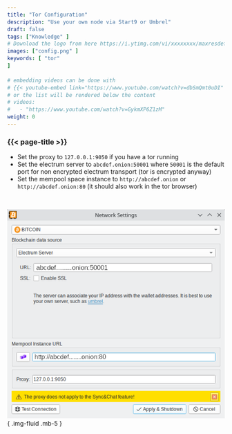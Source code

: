```yaml
---
title: "Tor Configuration"
description: "Use your own node via Start9 or Umbrel"
draft: false
tags: ["Knowledge" ]
# Download the logo from here https://i.ytimg.com/vi/xxxxxxxx/maxresdefault.jpg
images: ["config.png" ]
keywords: [ "tor"
]

# embedding videos can be done with 
# {{< youtube-embed link="https://www.youtube.com/watch?v=dbSmQmt0uDI" >}}
# or the list will be rendered below the content
# videos:
#   - "https://www.youtube.com/watch?v=GykmXP6Z1zM"
weight: 0
---
```


### {{< page-title >}}  
 

- Set the proxy to `127.0.0.1:9050`  if you have a tor running  
- Set the electrum server to `abcdef.onion:50001`  where `50001` is the default port for non encrypted electrum transport  (tor is encrypted anyway)
- Set the mempool space instance to `http://abcdef.onion` or `http://abcdef.onion:80` (it should also work in the tor browser)

 </br>

 
 ![tor config](config.png)
 { .img-fluid .mb-5 }
 